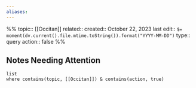 ```yaml
---
aliases:
---
```

%%
topic:: [[Occitan]]
related:: 
created:: October 22, 2023
last edit:: `$= moment(dv.current().file.mtime.toString()).format("YYYY-MM-DD")`
type:: query
action:: false
%%
## Notes Needing Attention
```dataview
list
where contains(topic, [[Occitan]]) & contains(action, true)
```